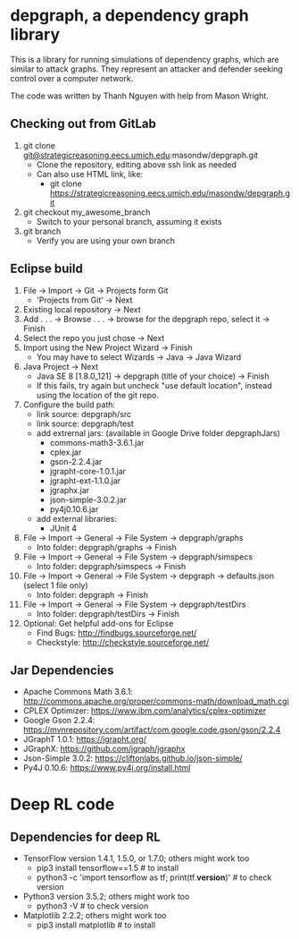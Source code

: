 # depgraph, a dependency graph library

This is a library for running simulations of dependency graphs, which are similar to attack graphs.
They represent an attacker and defender seeking control over a computer network.

The code was written by Thanh Nguyen with help from Mason Wright.

## Checking out from GitLab

1. git clone git@strategicreasoning.eecs.umich.edu:masondw/depgraph.git
    * Clone the repository, editing above ssh link as needed
    * Can also use HTML link, like:
        * git clone https://strategicreasoning.eecs.umich.edu/masondw/depgraph.git
2. git checkout my_awesome_branch
    * Switch to your personal branch, assuming it exists
3. git branch
    * Verify you are using your own branch

## Eclipse build

1. File -> Import -> Git -> Projects form Git
    * 'Projects from Git' -> Next
2. Existing local repository -> Next
3. Add . . . -> Browse . . . -> browse for the depgraph repo, select it -> Finish
4. Select the repo you just chose -> Next
5. Import using the New Project Wizard -> Finish
    * You may have to select Wizards -> Java -> Java Wizard
6. Java Project -> Next
    * Java SE 8 [1.8.0_121] -> depgraph (title of your choice) -> Finish
    * If this fails, try again but uncheck "use default location", instead using the location of the git repo.
7. Configure the build path:
    * link source: depgraph/src
    * link source: depgraph/test
    * add extrernal jars: (available in Google Drive folder depgraphJars)
        * commons-math3-3.6.1.jar
        * cplex.jar
        * gson-2.2.4.jar
        * jgrapht-core-1.0.1.jar
        * jgrapht-ext-1.1.0.jar
        * jgraphx.jar
        * json-simple-3.0.2.jar
        * py4j0.10.6.jar
    * add external libraries:
        * JUnit 4
8. File -> Import -> General -> File System -> depgraph/graphs
    * Into folder: depgraph/graphs -> Finish
9. File -> Import -> General -> File System -> depgraph/simspecs
    * Into folder: depgraph/simspecs -> Finish
10. File -> Import -> General -> File System -> depgraph -> defaults.json (select 1 file only)
    * Into folder: depgraph -> Finish
11. File -> Import -> General -> File System -> depgraph/testDirs
    * Into folder: depgraph/testDirs -> Finish
12. Optional: Get helpful add-ons for Eclipse
    * Find Bugs: http://findbugs.sourceforge.net/
    * Checkstyle: http://checkstyle.sourceforge.net/

## Jar Dependencies
* Apache Commons Math 3.6.1: http://commons.apache.org/proper/commons-math/download_math.cgi
* CPLEX Optimizer: https://www.ibm.com/analytics/cplex-optimizer
* Google Gson 2.2.4: https://mvnrepository.com/artifact/com.google.code.gson/gson/2.2.4
* JGraphT 1.0.1: https://jgrapht.org/
* JGraphX: https://github.com/jgraph/jgraphx
* Json-Simple 3.0.2: https://cliftonlabs.github.io/json-simple/
* Py4J 0.10.6: https://www.py4j.org/install.html

# Deep RL code

## Dependencies for deep RL
* TensorFlow version 1.4.1, 1.5.0, or 1.7.0; others might work too
    * pip3 install tensorflow==1.5 # to install
    * python3 -c 'import tensorflow as tf; print(tf.__version__)' # to check version
* Python3 version 3.5.2; others might work too
    * python3 -V # to check version
* Matplotlib 2.2.2; others might work too
    * pip3 install matplotlib # to install